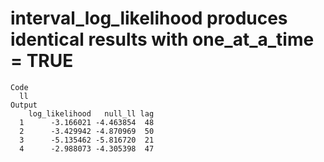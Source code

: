 # interval_log_likelihood produces identical results with one_at_a_time = TRUE

    Code
      ll
    Output
        log_likelihood   null_ll lag
      1      -3.166021 -4.463854  48
      2      -3.429942 -4.870969  50
      3      -5.135462 -5.816720  21
      4      -2.988073 -4.305398  47

